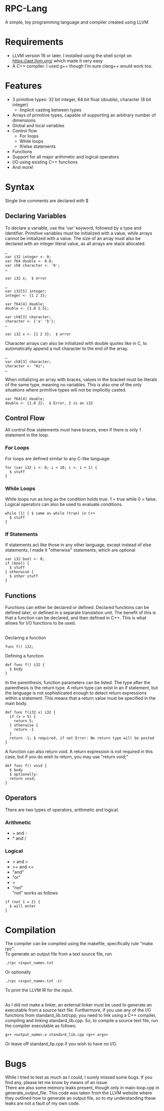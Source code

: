 # RPC-Lang
A simple, toy programming language and compiler created using LLVM

# Requirements
 - LLVM version 16 or later. I installed using the shell script on https://apt.llvm.org/ which made it very easy
 - A C++ compiler. I used g++ though I'm sure clang++ would work too.

# Features
* 3 primitive types: 32 bit integer, 64 bit float (double), character (8 bit integer)
  - Implicit casting between types
* Arrays of primitive types, capable of supporting an arbitrary number of dimensions
* Global and local variables
* Control flow
	- For loops
	- While loops
	- If/else statements
* Functions
* Support for all major arithmetic and logical operators
* I/O using existing C++ functions
* And more!

# Syntax
Single line comments are declared with $

## Declaring Variables

To declare a variable, use the ‘var’ keyword, followed by a type and identifier. Primitive variables must be initialized with a value, while arrays cannot be initialized with a value.
The size of an array must also be declared with an integer literal value, as all arrays are stack allocated.
```
…
var i32 integer <- 0;
var f64 double <- 0.0;
var ch8 character <- '0';
…

var i32 x;  $ error
```

```
…
var i32[5] integer;
integer <- {1 2 3};

var f64[4] double;
double <- {1.0 2.5};

var ch8[3] character;
character <- {'a' 'b'};
…

var i32 x <- {1 2 3};  $ error
```
Character arrays can also be initialized with double quotes like in C, to automatically append a null character to the end of the array.

```
…
var ch8[3] character;
character <- "Hi";
…
```

When initializing an array with braces, values in the bracket must be literals of the same type, meaning no variables. This is also one of the
only situations where primitive types will not be implicitly casted.

```
var f64[4] double;
double <- {1.0 2};  $ Error, 2 is an i32
```

## Control Flow
All control flow statements must have braces, even if there is only 1 statement in the loop.
### For Loops
For loops are defined similar to any C-like language:
```
for (var i32 i <- 0; i < 10; i <- i + 1) {
  $ stuff
}
```
### While Loops
While loops run as long as the condition holds true. 1 = true while 0 = false. Logical operators
can also be used to evaluate conditions.
```
while (1) { $ same as while (true) in C++
  $ stuff
}
```
### If Statements
If statements act like those in any other language, except instead of else statements, I made it "otherwise" statements, which are optional
```
var i32 bool <- 0;
if (bool) {
  $ stuff
} otherwise {
  $ other stuff
}
```
## Functions
Functions can either be declared or defined. Declared functions can be defined later, or defined in a separate translation unit. The benefit of
this is that a function can be declared, and then defined in C++. This is what allows for I/O functions to be used. <br> <br>

Declaring a function
```
func f() i32;
```
Defining a function
```
def func f() i32 {
  $ body
}
```

In the parenthesis, function parameters can be listed. The type after the parenthesis is the return type. A return type can exist in an if statement,
but the language is not sophisticated enough to detect return expressions within a statement. This means that a return value must be specified in the
main body.
```
def func f(i32 x) i32 {
  if (x > 5) {
    return 5;
  } otherwise {
    return -1
  }
  return -1; $ required, if not Error: No return type will be posted
}
```
A function can also return void. A return expression is not required in this case, but if you do wish to return, you may use "return void;"
```
def func f() void {
  $ body
  $ optionally:
  return void;
}
```

## Operators
There are two types of operators, arithmetic and logical.
### Arithmetic
  - \+ and -
  - \* and /
### Logical
  - \> and <
  - \>= and <=
  - "and"
  - "or"
  - =
  - "not" <br>
"not" works as follows
```
if (not 1 = 2) {
  $ will enter
}
```

# Compilation
The compiler can be compiled using the makefile, specifically rule "make rpc". <br>
To generate an output file from a text source file, run 
```
./rpc <input_name>.txt
```
Or optionally
```
./rpc <input_name>.txt -ir
```
To print the LLVM IR for the input. <br><br>

As I did not make a linker, an external linker must be used to generate an executable from a source text file. Furthermore, if you use any
of the I/O functions from standard_lib.txt/cpp, you need to link using a C++ compiler, compiling and linking standard_lib.cpp.
So, to compile a source text file, run the compiler executable as follows:
```
g++ <output_name>.o standard_lib.cpp <g++ args>
```
Or leave off standard_lip.cpp if you wish to have no I/O.
# Bugs
While I tried to test as much as I could, I surely missed some bugs. If you find any, please let me know by means of an issue. <br>
There are also some memory leaks present, though only in main-loop.cpp in generate_output_file. This code was taken from the LLVM website where they outlined how to generate an output file, so to my understanding these leaks are not a fault of my own code.









